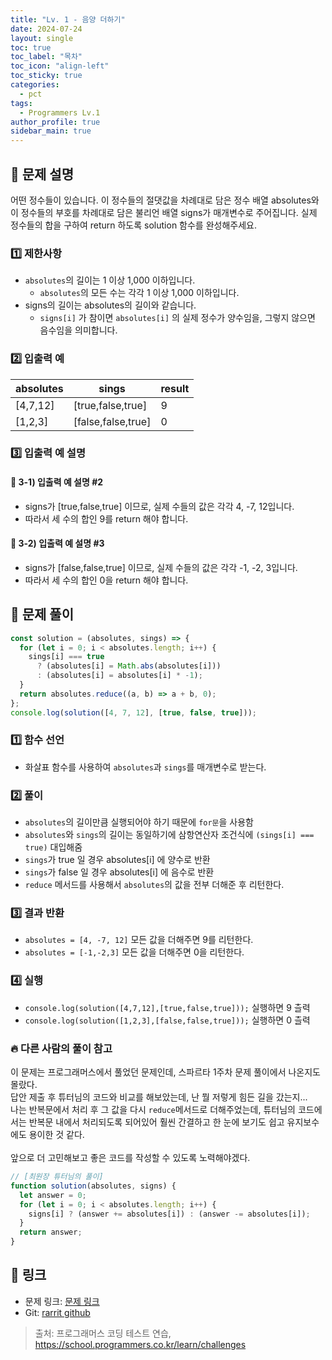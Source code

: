 ```yaml
---
title: "Lv. 1 - 음양 더하기"
date: 2024-07-24
layout: single
toc: true
toc_label: "목차"
toc_icon: "align-left"
toc_sticky: true
categories:
  - pct
tags:
  - Programmers Lv.1
author_profile: true
sidebar_main: true
---
```


## :ledger: 문제 설명

어떤 정수들이 있습니다. 이 정수들의 절댓값을 차례대로 담은 정수 배열 absolutes와 이 정수들의 부호를 차례대로 담은 불리언 배열 signs가 매개변수로 주어집니다. 실제 정수들의 합을 구하여 return 하도록 solution 함수를 완성해주세요.

### :one: 제한사항

- `absolutes`의 길이는 1 이상 1,000 이하입니다.
  - `absolutes`의 모든 수는 각각 1 이상 1,000 이하입니다.
- signs의 길이는 absolutes의 길이와 같습니다.
  - `signs[i]` 가 참이면 `absolutes[i]` 의 실제 정수가 양수임을, 그렇지 않으면 음수임을 의미합니다.

### :two: 입출력 예

| absolutes | sings              | result |
| --------- | ------------------ | ------ |
| [4,7,12]  | [true,false,true]  | 9      |
| [1,2,3]   | [false,false,true] | 0      |

### :three: 입출력 예 설명

#### :pushpin: 3-1) 입출력 예 설명 #2

- signs가 [true,false,true] 이므로, 실제 수들의 값은 각각 4, -7, 12입니다.
- 따라서 세 수의 합인 9를 return 해야 합니다.

#### :pushpin: 3-2) 입출력 예 설명 #3

- signs가 [false,false,true] 이므로, 실제 수들의 값은 각각 -1, -2, 3입니다.
- 따라서 세 수의 합인 0을 return 해야 합니다.

## :ledger: 문제 풀이

```javascript
const solution = (absolutes, sings) => {
  for (let i = 0; i < absolutes.length; i++) {
    sings[i] === true
      ? (absolutes[i] = Math.abs(absolutes[i]))
      : (absolutes[i] = absolutes[i] * -1);
  }
  return absolutes.reduce((a, b) => a + b, 0);
};
console.log(solution([4, 7, 12], [true, false, true]));
```

### :one: 함수 선언

- 화살표 함수를 사용하여 `absolutes`과 `sings`를 매개변수로 받는다.

### :two: 풀이

- `absolutes`의 길이만큼 실행되어야 하기 때문에 `for문`을 사용함
- `absolutes`와 `sings`의 길이는 동일하기에 삼항연산자 조건식에 `(sings[i] === true)` 대입해줌
- `sings`가 true 일 경우 absolutes[i] 에 양수로 반환
- `sings`가 false 일 경우 absolutes[i] 에 음수로 반환
- `reduce` 메서드를 사용해서 `absolutes`의 값을 전부 더해준 후 리턴한다.

### :three: 결과 반환

- `absolutes = [4, -7, 12]` 모든 값을 더해주면 9를 리턴한다.
- `absolutes = [-1,-2,3]` 모든 값을 더해주면 0을 리턴한다.

### :four: 실행

- `console.log(solution([4,7,12],[true,false,true]));` 실행하면 9 츨력
- `console.log(solution([1,2,3],[false,false,true]));` 실행하면 0 츨력

### :fire: 다른 사람의 풀이 참고

이 문제는 프로그래머스에서 풀었던 문제인데, 스파르타 1주차 문제 풀이에서 나온지도 몰랐다.<br/>
답안 제출 후 튜터님의 코드와 비교를 해보았는데, 난 뭘 저렇게 힘든 길을 갔는지...<br/>
나는 반복문에서 처리 후 그 값을 다시 `reduce`메서드로 더해주었는데, 튜터님의 코드에서는 반복문 내에서 처리되도록 되어있어 훨씬 간결하고 한 눈에 보기도 쉽고 유지보수에도 용이한 것 같다. <br/><br/>
앞으로 더 고민해보고 좋은 코드를 작성할 수 있도록 노력해야겠다.

```javascript
// [최원장 튜터님의 풀이]
function solution(absolutes, signs) {
  let answer = 0;
  for (let i = 0; i < absolutes.length; i++) {
    signs[i] ? (answer += absolutes[i]) : (answer -= absolutes[i]);
  }
  return answer;
}
```

## :link: 링크

- 문제 링크: [문제 링크](https://school.programmers.co.kr/learn/courses/30/lessons/76501)
- Git: [rarrit github](https://github.com/rarrit/programmers-coding-test/tree/main/%ED%94%84%EB%A1%9C%EA%B7%B8%EB%9E%98%EB%A8%B8%EC%8A%A4/1/76501.%E2%80%85%EC%9D%8C%EC%96%91%E2%80%85%EB%8D%94%ED%95%98%EA%B8%B0)

> 출처: 프로그래머스 코딩 테스트 연습, https://school.programmers.co.kr/learn/challenges
